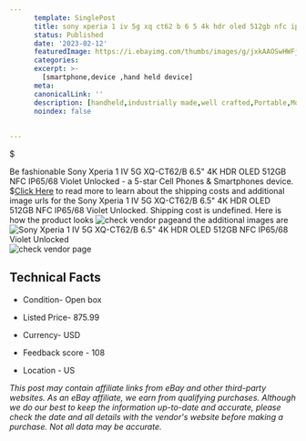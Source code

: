 ```yaml
---
      template: SinglePost
      title: sony xperia 1 iv 5g xq ct62 b 6 5 4k hdr oled 512gb nfc ip65 68 violet unlocked
      status: Published
      date: '2023-02-12'
      featuredImage: https://i.ebayimg.com/thumbs/images/g/jxkAAOSwHWFjv3lE/s-l225.jpg
      categories: 
      excerpt: >-
        [smartphone,device ,hand held device]
      meta:
      canonicalLink: ''
      description: [handheld,industrially made,well crafted,Portable,Mobile,Compact,Convenient,Lightweight,Maneuverable,Man-portable,Miniature,Carriable,Hand-held,Light,Holdable,Transportable,Mobile device,Pocket-sized,On-the-go,Wireless,Cordless,Compact size,Convenient size, smartphone,device ,hand held device]
      noindex: false
      
        
---
```

$

Be fashionable Sony Xperia 1 IV 5G XQ-CT62/B 6.5" 4K HDR OLED 512GB NFC IP65/68 Violet Unlocked - a 5-star Cell Phones & Smartphones device.
$[Click Here](https://www.ebay.com/itm/385409293573?hash=item59bc2f1d05%3Ag%3AjxkAAOSwHWFjv3lE&amdata=enc%3AAQAHAAAA4L96lS7o%2F1yiXbtNbZSMhRhbTNR8WtEM3U4CKD8rsyAbok2tmjTvK85jJH7ECJWE6wmbS7bGE6oWU5lI2KRLnpuD3hGcPDNj%2BKw4TqNG%2FhyN60%2FntSbfr2KWsTB66CfCR4Fa45%2FmjSz2bc1u%2BRvoC1oELLHSgKK2b1XIt4MN5L8RCWBZv5EWYW3Y4Z%2BwWet3WgB0Y0EbMUIRuWJI%2FIbA7YhEO%2FxU2Fhsx6lQW3wRxpv4kBgEF%2FHJcUtKBrtNeh2BJT2jGCBJ4ewvww5w7VL0bSA9dXQnVYhOTzfj%2F60ugZ%2Bu&mkevt=1&mkcid=1&mkrid=711-53200-19255-0&campid=%253CePNCampaignId%253E&customid=%253CreferenceId%253E&toolid=10049) to read more to learn about the shipping costs and additional image urls for the Sony Xperia 1 IV 5G XQ-CT62/B 6.5" 4K HDR OLED 512GB NFC IP65/68 Violet Unlocked. Shipping cost is undefined. Here is how the product looks ![check vendor page](https://i.ebayimg.com/thumbs/images/g/jxkAAOSwHWFjv3lE/s-l225.jpg)and the additional images are![Sony Xperia 1 IV 5G XQ-CT62/B 6.5" 4K HDR OLED 512GB NFC IP65/68 Violet Unlocked](https://i.ebayimg.com/images/g/jxkAAOSwHWFjv3lE/s-l960.jpg)![check vendor page](https://origin-galleryplus.ebayimg.com/ws/web/385409293573_2_0_1/225x225.jpg,https://origin-galleryplus.ebayimg.com/ws/web/385409293573_3_0_1/225x225.jpg,https://origin-galleryplus.ebayimg.com/ws/web/385409293573_4_0_1/225x225.jpg,https://origin-galleryplus.ebayimg.com/ws/web/385409293573_5_0_1/225x225.jpg,https://origin-galleryplus.ebayimg.com/ws/web/385409293573_6_0_1/225x225.jpg,https://origin-galleryplus.ebayimg.com/ws/web/385409293573_7_0_1/225x225.jpg,https://origin-galleryplus.ebayimg.com/ws/web/385409293573_8_0_1/225x225.jpg,https://origin-galleryplus.ebayimg.com/ws/web/385409293573_9_0_1/225x225.jpg)



 ## Technical Facts 



     
      

 - Condition- Open box 


      

 - Listed Price- 875.99 


      

 - Currency- USD 


      

 - Feedback score - 108 


      

 - Location - US 


      
      

 *_This post may contain affiliate links from eBay and other third-party websites. As an eBay affiliate, we earn from qualifying purchases. Although we do our best to keep the information up-to-date and accurate, please check the date and all details with the vendor's website before making a purchase. Not all data may be accurate._*






